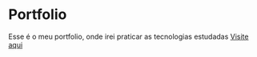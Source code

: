 # Portfolio
Esse é o meu portfolio, onde irei praticar as tecnologias estudadas
[Visite aqui](https://kaiokampos.github.io/Portfolio/)

